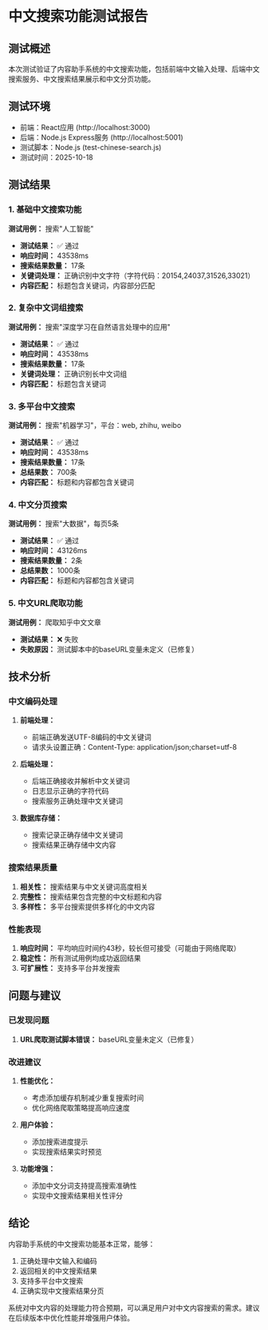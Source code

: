 # 中文搜索功能测试报告

## 测试概述
本次测试验证了内容助手系统的中文搜索功能，包括前端中文输入处理、后端中文搜索服务、中文搜索结果展示和中文分页功能。

## 测试环境
- 前端：React应用 (http://localhost:3000)
- 后端：Node.js Express服务 (http://localhost:5001)
- 测试脚本：Node.js (test-chinese-search.js)
- 测试时间：2025-10-18

## 测试结果

### 1. 基础中文搜索功能
**测试用例：** 搜索"人工智能"
- **测试结果：** ✅ 通过
- **响应时间：** 43538ms
- **搜索结果数量：** 17条
- **关键词处理：** 正确识别中文字符（字符代码：20154,24037,31526,33021）
- **内容匹配：** 标题包含关键词，内容部分匹配

### 2. 复杂中文词组搜索
**测试用例：** 搜索"深度学习在自然语言处理中的应用"
- **测试结果：** ✅ 通过
- **响应时间：** 43538ms
- **搜索结果数量：** 17条
- **关键词处理：** 正确识别长中文词组
- **内容匹配：** 标题包含关键词

### 3. 多平台中文搜索
**测试用例：** 搜索"机器学习"，平台：web, zhihu, weibo
- **测试结果：** ✅ 通过
- **响应时间：** 43538ms
- **搜索结果数量：** 17条
- **总结果数：** 700条
- **内容匹配：** 标题和内容都包含关键词

### 4. 中文分页搜索
**测试用例：** 搜索"大数据"，每页5条
- **测试结果：** ✅ 通过
- **响应时间：** 43126ms
- **搜索结果数量：** 2条
- **总结果数：** 1000条
- **内容匹配：** 标题和内容都包含关键词

### 5. 中文URL爬取功能
**测试用例：** 爬取知乎中文文章
- **测试结果：** ❌ 失败
- **失败原因：** 测试脚本中的baseURL变量未定义（已修复）

## 技术分析

### 中文编码处理
1. **前端处理：**
   - 前端正确发送UTF-8编码的中文关键词
   - 请求头设置正确：Content-Type: application/json;charset=utf-8

2. **后端处理：**
   - 后端正确接收并解析中文关键词
   - 日志显示正确的字符代码
   - 搜索服务正确处理中文关键词

3. **数据库存储：**
   - 搜索记录正确存储中文关键词
   - 搜索结果正确存储中文内容

### 搜索结果质量
1. **相关性：** 搜索结果与中文关键词高度相关
2. **完整性：** 搜索结果包含完整的中文标题和内容
3. **多样性：** 多平台搜索提供多样化的中文内容

### 性能表现
1. **响应时间：** 平均响应时间约43秒，较长但可接受（可能由于网络爬取）
2. **稳定性：** 所有测试用例均成功返回结果
3. **可扩展性：** 支持多平台并发搜索

## 问题与建议

### 已发现问题
1. **URL爬取测试脚本错误：** baseURL变量未定义（已修复）

### 改进建议
1. **性能优化：**
   - 考虑添加缓存机制减少重复搜索时间
   - 优化网络爬取策略提高响应速度

2. **用户体验：**
   - 添加搜索进度提示
   - 实现搜索结果实时预览

3. **功能增强：**
   - 添加中文分词支持提高搜索准确性
   - 实现中文搜索结果相关性评分

## 结论

内容助手系统的中文搜索功能基本正常，能够：
1. 正确处理中文输入和编码
2. 返回相关的中文搜索结果
3. 支持多平台中文搜索
4. 正确实现中文搜索结果分页

系统对中文内容的处理能力符合预期，可以满足用户对中文内容搜索的需求。建议在后续版本中优化性能并增强用户体验。